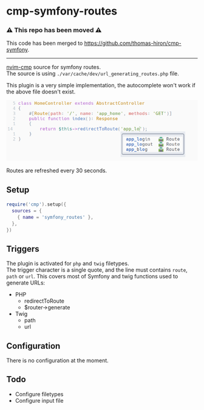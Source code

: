 # cmp-symfony-routes

### ⚠️  This repo has been moved ⚠️

This code has been merged to https://github.com/thomas-hiron/cmp-symfony.

---

[nvim-cmp](https://github.com/hrsh7th/nvim-cmp) source for symfony routes.  
The source is using `./var/cache/dev/url_generating_routes.php` file.

This plugin is a very simple implementation, the autocomplete won't work
if the above file doesn't exist.

![Autocomplete](./docs/autocomplete.png)

Routes are refreshed every 30 seconds.

## Setup

```lua
require('cmp').setup({
  sources = {
    { name = 'symfony_routes' },
  },
})
```

## Triggers

The plugin is activated for `php` and `twig` filetypes.  
The trigger character is a single quote, and the line must contains
`route`, `path` or `url`. This covers most of Symfony and twig
functions used to generate URLs:
- PHP
  - redirectToRoute
  - $router->generate
- Twig
  - path
  - url

## Configuration

There is no configuration at the moment.

## Todo

- Configure filetypes
- Configure input file
